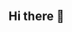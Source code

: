 ## Hi there 👋

<!--
**IsabelLina2023/IsabelLina2023** is a ✨ _special_ ✨ repository because its `README.md` (this file) appears on your GitHub profile.

- 🌱 I’m currently learning Javascript, CSS y HTML in a DesafioLatam Bootcamp and for my own
####Where to find me
-[Twitter]
-[YouTube]
-[Linkedin] (www.linkedin.com/in/isabel-rojas-gonzález-59a47a317)
